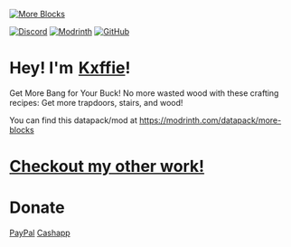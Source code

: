 [![More Blocks](https://cdn.modrinth.com/data/CayfySyq/images/966ffabc928f93d9fad6b696d8d61b41b7ab28ae.png)](https://modrinth.com/datapack/more-blocks)

[![Discord](https://img.shields.io/discord/1035733638735728701?style=for-the-badge&logo=discord&label=Discord&labelColor=black&color=lightblue)](https://discord.gg/FdWDRYBBkf)
[![Modrinth](https://img.shields.io/modrinth/dt/CayfySyq?style=for-the-badge&logo=modrinth&label=Modrinth&labelColor=black&color=green)](https://modrinth.com/datapack/more-blocks)
[![GitHub](https://img.shields.io/github/license/kxffie/more-blocks?style=for-the-badge&logo=github&label=Github&labelColor=black&color=white)](https://github.com/Kxffie/More-Blocks)

# Hey! I'm [Kxffie](https://www.youtube.com/Kxffie?sub_confirmation=1)!
Get More Bang for Your Buck! 
No more wasted wood with these crafting recipes:
Get more trapdoors, stairs, and wood!

You can find this datapack/mod at https://modrinth.com/datapack/more-blocks

# [Checkout my other work!](https://modrinth.com/user/kxffie)

# Donate
[PayPal](https://www.paypal.com/paypalme/kxffie) [Cashapp](https://cash.app/$kxffie)
